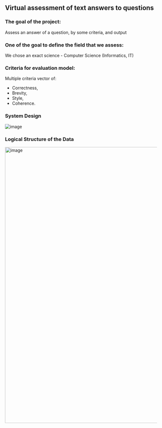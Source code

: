 ## Virtual assessment of text answers to questions

### The goal of the project:
Assess an answer of a question, by some criteria, and output 

### One of the goal to define the field that we assess:
We chose an exact science - Computer Science (Informatics, IT)

### Criteria for evaluation model:
Multiple criteria vector of:
- Correctness,
- Brevity,
- Style,
- Coherence.

### System Design
![image](https://github.com/b0r1ngx/virtual-assessment-of-text-answers-to-questions/assets/55315908/d10fa6d4-7071-4534-b645-594dc759eec6)

### Logical Structure of the Data
<img width="911" alt="image" src="https://github.com/b0r1ngx/virtual-assessment-of-text-answers-to-questions/assets/55315908/14f798ef-6345-41fa-b6a7-3abba67753e1">
